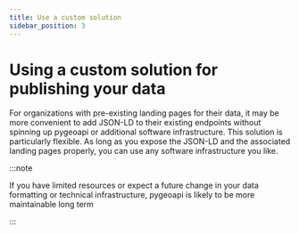 ```yaml
---
title: Use a custom solution
sidebar_position: 3
---
```


# Using a custom solution for publishing your data

For organizations with pre-existing landing pages for their data, it may be more convenient to add JSON-LD to their existing endpoints without spinning up pygeoapi or additional software infrastructure. This solution is particularly flexible. As long as you expose the JSON-LD and the associated landing pages properly, you can use any software infrastructure you like.


:::note

If you have limited resources or expect a future change in your data formatting or technical infrastructure, pygeoapi is likely to be more maintainable long term

:::